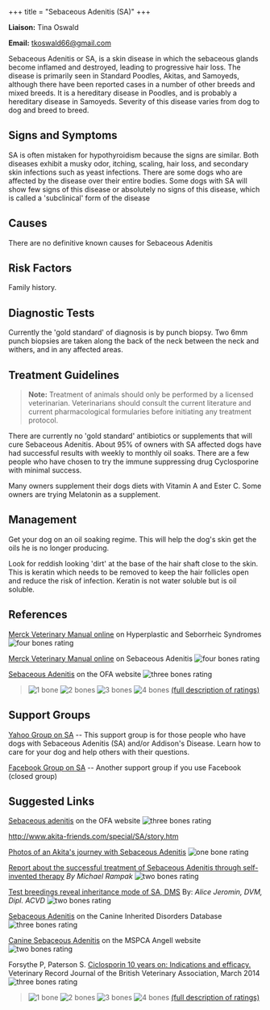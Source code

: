 +++
title = "Sebaceous Adenitis (SA)"
+++

**Liaison:** Tina Oswald

**Email:** <tkoswald66@gmail.com>



Sebaceous Adenitis or SA, is a skin disease in which the sebaceous
glands become inflamed and destroyed, leading to progressive hair loss.
The disease is primarily seen in Standard Poodles, Akitas, and Samoyeds,
although there have been reported cases in a number of other breeds and
mixed breeds. It is a hereditary disease in Poodles, and is probably a
hereditary disease in Samoyeds. Severity of this disease varies from dog
to dog and breed to breed.




Signs and Symptoms
------------------



SA is often mistaken for hypothyroidism because the signs are similar.
Both diseases exhibit a musky odor, itching, scaling, hair loss, and
secondary skin infections such as yeast infections.  There are some dogs
who are affected by the disease over their entire bodies.  Some dogs
with SA will show few signs of this disease or absolutely no signs of
this disease, which is called a 'subclinical' form of the disease

Causes
------

There are no definitive known causes for Sebaceous Adenitis

Risk Factors
------------

Family history.



Diagnostic Tests
----------------

Currently the 'gold standard' of diagnosis is by punch biopsy.  Two 6mm
punch biopsies are taken along the back of the neck between the neck and
withers, and in any affected areas.

Treatment Guidelines
--------------------

> **Note:** Treatment of animals should only be performed by a licensed
> veterinarian. Veterinarians should consult the current literature and
> current pharmacological formularies before initiating any treatment
> protocol.

There are currently no 'gold standard' antibiotics or supplements that
will cure Sebaceous Adenitis.   About 95% of owners with SA affected
dogs have had successful results with weekly to monthly oil soaks.
There are a few people who have chosen to try the immune suppressing
drug Cyclosporine with minimal success.



Many owners supplement their dogs diets with Vitamin A and Ester C.
Some owners are trying Melatonin as a supplement.

Management
----------



Get your dog on an oil soaking regime.  This will help the dog's skin
get the oils he is no longer producing.



Look for reddish looking 'dirt' at the base of the hair shaft close to
the skin.  This is keratin which needs to be removed to keep the hair
follicles open and reduce the risk of infection.  Keratin is not water
soluble but is oil soluble.

References
----------

[Merck Veterinary Manual
online](http://www.merckvetmanual.com/mvm/integumentary_system/congenital_and_inherited_anomalies_of_the_integumentary_system/hyperplastic_and_seborrheic_syndromes.html) on
Hyperplastic and Seborrheic Syndromes ![four bones
rating](/img/4-bones.gif)

[Merck Veterinary Manual
online](http://www.merckvetmanual.com/mvm/eye_and_ear/diseases_of_the_pinna/sebaceous_adenitis.html)
on Sebaceous Adenitis ![four bones
rating](/img/4-bones.gif)

[Sebaceous
Adenitis](https://www.ofa.org/diseases/other-diseases/sebaceous-adenitis)
on the OFA website ![three bones
rating](/img/3-bones.gif)






> ![1 bone](/img/1-bone.gif)
> ![2 bones](/img/2-bones.gif)
> ![3 bones](/img/3-bones.gif)
> ![4 bones](/img/4-bones.gif)
> [(full description of ratings)](/diseases/ratings-what-do-they-mean)

Support Groups
--------------



[Yahoo Group on
SA](https://groups.yahoo.com/neo/groups/SA_Addisons/info)  \--
This support group is for those people who have dogs with Sebaceous
Adenitis (SA) and/or Addison's Disease. Learn how to care for your dog
and help others with their questions.



[Facebook Group on
SA](https://www.facebook.com/groups/1037582446280841/)
\-- Another support group if you use Facebook (closed group)

Suggested Links
---------------

[Sebaceous
adenitis](https://www.ofa.org/diseases/other-diseases/sebaceous-adenitis)
on the OFA website ![three bones
rating](/img/3-bones.gif)

<http://www.akita-friends.com/special/SA/story.htm>

[Photos of an Akita's journey with Sebaceous
Adenitis](http://www.akita-friends.com/special/SA/story.htm) ![one bone
rating](/img/1-bone.gif)

[Report about the successful treatment of Sebaceous Adenitis through
self-invented therapy](http://www.akita-friends.com/special/satreat.htm)
*By Michael Rampak* ![two bones
rating](/img/2-bones.gif)

[Test breedings reveal inheritance mode of SA,
DMS](http://veterinarynews.dvm360.com/dvm/article/articleDetail.jsp?id=7253)
By: *Alice Jeromin, DVM, Dipl. ACVD* ![two bones
rating](/img/2-bones.gif)

[Sebaceous
Adenitis](http://cidd.discoveryspace.ca/disorder/sebaceous-adenitis.html)
on the Canine Inherited Disorders Database ![three bones
rating](/img/3-bones.gif)

[Canine Sebaceous
Adenitis](https://www.mspca.org/angell_services/canine-sebaceous-adenitis)
on the MSPCA Angell website ![two bones
rating](/img/2-bones.gif)





Forsythe P, Paterson S.  [Ciclosporin 10 years on:  Indications and
efficacy. ](http://veterinaryrecord.bmj.com/content/vetrec/174/Suppl_2/13.full.pdf)
Veterinary Record Journal of the British Veterinary Association, March
2014  ![three bones
rating](/img/3-bones.gif)











> ![1 bone](/img/1-bone.gif)
> ![2 bones](/img/2-bones.gif)
> ![3 bones](/img/3-bones.gif)
> ![4 bones](/img/4-bones.gif)
> [(full description of ratings)](/diseases/ratings-what-do-they-mean)


